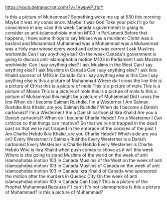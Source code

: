 https://youtubetranscript.com/?v=1VwpwP_fIqY

 Is this a picture of Muhammad? Something woke me up at 530 this morning Maybe it was my conscience. Maybe it was God Take your pick I'll go for conscience in any case this week Canada's government is going to consider an anti-islamophobia motion M103 in Parliament Before that happens, I have some things to say Moses was a murderer Christ was a bastard and Muhammad Muhammad was a Muhammad was a Muhammad was a Holy man whose every word and action was correct I ask Muslims worldwide Can I say anything else? On the week Canada's government is going to discuss anti-islamophobia motion M103 in Parliament I ask Muslims worldwide. Can I say anything else? I ask Muslims in the West Can I say anything else? I ask Muslims in Canada Can I say anything else? I ask Ikra Khalid sponsor of M103 in Canada Can I say anything else is this Can I say anything else is this a picture of Muhammad Where do I cross the line this is a picture of Christ this is a picture of mole This is a picture of mole This is a picture of Moses This is a picture of mole this is a picture of mole Is this a picture of Muhammad this might be a picture of Muhammad Did I cross the line When do I become Salman Rushdie, I'm a Westerner I Am Salman Rushdie Ikra Khalid, are you Salman Rushdie? When do I become a Danish cartoonist? I'm a Westerner I Am a Danish cartoonist Ikra Khalid Are you a Danish cartoonist? When do I become Charlie Hebdo? I'm a Westerner I Can criticize so that things can improve? So that we're not trapped in the dead past so that we're not trapped in the embrace of the corpses of the past I Am Charlie Hebdo Ikra Khalid, are you Charlie Hebdo? Which side are you on? Every Westerner is Salman Rushdie Every Westerner is a Danish cartoonist Every Westerner is Charlie Hebdo Every Westerner is Charlie Hebdo Who is Ikra Khalid when push comes to shove as it will this week Where is she going to stand Muslims of the world on the week of anti islamophobia motion 103 in Canada Muslims of the West on the week of anti islamophobia motion 103 in Canada Muslims of Canada on the week of anti islamophobia motion 103 in Canada Ikra Khalid of Canada who sponsored the motion after the murders in Quebec City On the week of anti islamophobia motion 103 in Canada Can I say? This is a picture of the Prophet Muhammad Because if I can't It's not islamophobia Is this a picture of Muhammad? Is this a picture of Muhammad?
